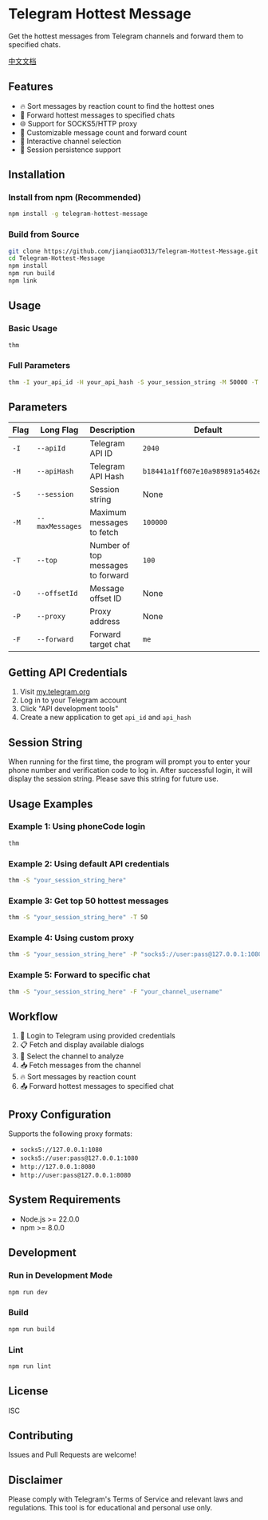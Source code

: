 # Telegram Hottest Message

Get the hottest messages from Telegram channels and forward them to specified chats.

[中文文档](https://github.com/jianqiao0313/Telegram-Hottest-Message/blob/main/README.zh-CN.md)

## Features

- 🔥 Sort messages by reaction count to find the hottest ones
- 📨 Forward hottest messages to specified chats
- 🌐 Support for SOCKS5/HTTP proxy
- 🎯 Customizable message count and forward count
- 📱 Interactive channel selection
- 💾 Session persistence support

## Installation

### Install from npm (Recommended)

```bash
npm install -g telegram-hottest-message
```

### Build from Source

```bash
git clone https://github.com/jianqiao0313/Telegram-Hottest-Message.git
cd Telegram-Hottest-Message
npm install
npm run build
npm link
```

## Usage

### Basic Usage

```bash
thm
```

### Full Parameters

```bash
thm -I your_api_id -H your_api_hash -S your_session_string -M 50000 -T 20 -P socks5://[user:pass@]127.0.0.1:7890 -F me
```

## Parameters

| Flag | Long Flag | Description | Default |
|------|-----------|-------------|---------|
| `-I` | `--apiId` | Telegram API ID | `2040` |
| `-H` | `--apiHash` | Telegram API Hash | `b18441a1ff607e10a989891a5462e627` |
| `-S` | `--session` | Session string | None |
| `-M` | `--maxMessages` | Maximum messages to fetch | `100000` |
| `-T` | `--top` | Number of top messages to forward | `100` |
| `-O` | `--offsetId` | Message offset ID | None |
| `-P` | `--proxy` | Proxy address | None |
| `-F` | `--forward` | Forward target chat | `me` |

## Getting API Credentials

1. Visit [my.telegram.org](https://my.telegram.org)
2. Log in to your Telegram account
3. Click "API development tools"
4. Create a new application to get `api_id` and `api_hash`

## Session String

When running for the first time, the program will prompt you to enter your phone number and verification code to log in. After successful login, it will display the session string. Please save this string for future use.

## Usage Examples

### Example 1: Using phoneCode login

```bash
thm
```

### Example 2: Using default API credentials

```bash
thm -S "your_session_string_here"
```

### Example 3: Get top 50 hottest messages

```bash
thm -S "your_session_string_here" -T 50
```

### Example 4: Using custom proxy

```bash
thm -S "your_session_string_here" -P "socks5://user:pass@127.0.0.1:1080"
```

### Example 5: Forward to specific chat

```bash
thm -S "your_session_string_here" -F "your_channel_username"
```

## Workflow

1. 🔐 Login to Telegram using provided credentials
2. 📋 Fetch and display available dialogs
3. 🎯 Select the channel to analyze
4. 📥 Fetch messages from the channel
5. 🔥 Sort messages by reaction count
6. 📤 Forward hottest messages to specified chat

## Proxy Configuration

Supports the following proxy formats:

- `socks5://127.0.0.1:1080`
- `socks5://user:pass@127.0.0.1:1080`
- `http://127.0.0.1:8080`
- `http://user:pass@127.0.0.1:8080`

## System Requirements

- Node.js >= 22.0.0
- npm >= 8.0.0

## Development

### Run in Development Mode

```bash
npm run dev
```

### Build

```bash
npm run build
```

### Lint

```bash
npm run lint
```

## License

ISC

## Contributing

Issues and Pull Requests are welcome!

## Disclaimer

Please comply with Telegram's Terms of Service and relevant laws and regulations. This tool is for educational and personal use only.